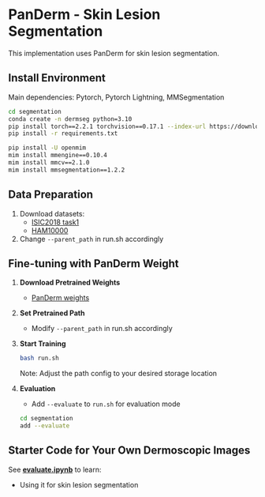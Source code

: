 # PanDerm - Skin Lesion Segmentation

This implementation uses PanDerm for skin lesion segmentation.

## Install Environment

Main dependencies: Pytorch, Pytorch Lightning, MMSegmentation

```bash
cd segmentation
conda create -n dermseg python=3.10
pip install torch==2.2.1 torchvision==0.17.1 --index-url https://download.pytorch.org/whl/cu118
pip install -r requirements.txt

pip install -U openmim
mim install mmengine==0.10.4
mim install mmcv==2.1.0
mim install mmsegmentation==1.2.2
```

## Data Preparation

1. Download datasets:
   - [ISIC2018 task1](https://challenge.isic-archive.com/data/#2018)
   - [HAM10000](https://www.kaggle.com/datasets/kmader/skin-cancer-mnist-ham10000)
2. Change `--parent_path` in run.sh accordingly

## Fine-tuning with PanDerm Weight

1. **Download Pretrained Weights**
   - [PanDerm weights](https://drive.google.com/file/d/1SwEzaOlFV_gBKf2UzeowMC8z9UH7AQbE/view)

2. **Set Pretrained Path**
   - Modify `--parent_path` in run.sh accordingly

3. **Start Training**
   ```bash
   bash run.sh
   ```
   Note: Adjust the path config to your desired storage location

4. **Evaluation**
   - Add `--evaluate` to `run.sh` for evaluation mode
   ```bash
   cd segmentation
   add --evaluate
   ```

## Starter Code for Your Own Dermoscopic Images

See [**evaluate.ipynb**](segmentation/evaluate.ipynb) to learn:
- Using it for skin lesion segmentation
